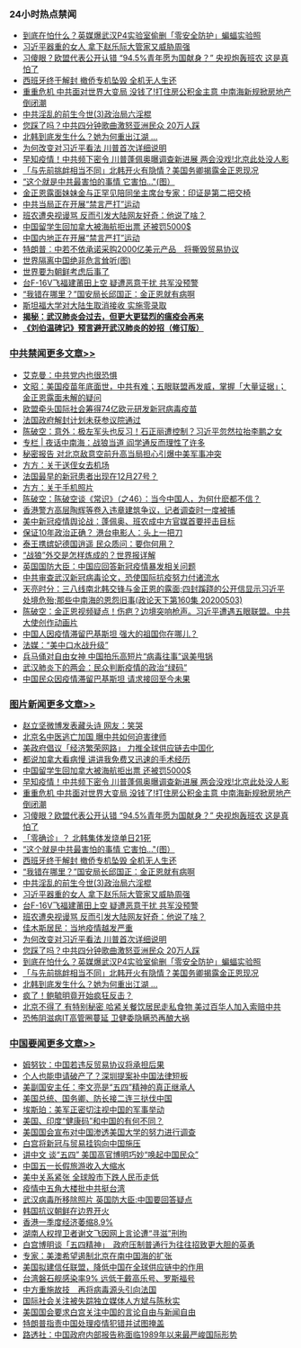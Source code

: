 <div class="catlist">
<h3>24小时热点禁闻</h3>
<ul>
<li><a href="https://github.com/fqnews/bnews/blob/master/topimagenews/20200504/1322841.md">到底在怕什么？英媒爆武汉P4实验室偷删「零安全防护」蝙蝠实验照</a></li>
<li><a href="https://github.com/fqnews/bnews/blob/master/topimagenews/20200504/1322901.md">习近平器重的女人 拿下赵乐际大管家又威胁周强</a></li>
<li><a href="https://github.com/fqnews/bnews/blob/master/topimagenews/20200504/1322973.md">习傻眼？欧盟代表公开认错 “94.5%青年愿为国献身？” 央视炮轰班农 这是真怕了</a></li>
<li><a href="https://github.com/fqnews/bnews/blob/master/topimagenews/20200504/1322933.md">西班牙终于解封 撤侨专机坠毁 全机无人生还</a></li>
<li><a href="https://github.com/fqnews/bnews/blob/master/topimagenews/20200504/1322978.md">重重危机 中共面对世界大变局 没钱了!打住房公积金主意 中南海新规掀房地产倒闭潮</a></li>
<li><a href="https://github.com/fqnews/bnews/blob/master/topimagenews/20200504/1322925.md">中共淫乱的前生今世(3)政治局六淫棍</a></li>
<li><a href="https://github.com/fqnews/bnews/blob/master/topimagenews/20200504/1322851.md">您踩了吗？中共四分钟歌曲激怒亚洲民众 20万人踩</a></li>
<li><a href="https://github.com/fqnews/bnews/blob/master/topimagenews/20200504/1322838.md">北韩到底发生什么？她为何重出江湖 ...</a></li>
<li><a href="https://github.com/fqnews/bnews/blob/master/topimagenews/20200504/1322891.md">为何改变对习近平看法 川普首次详细说明</a></li>
<li><a href="https://github.com/fqnews/bnews/blob/master/topimagenews/20200504/1323028.md">早知疫情！中共频下密令 川普蓬佩奥曝调查新进展 两会没戏!北京此处没人影</a></li>
<li><a href="https://github.com/fqnews/bnews/blob/master/topimagenews/20200504/1322839.md">「与先前挑衅相当不同」北韩开火有隐情？美国务卿揭露金正恩现况</a></li>
<li><a href="https://github.com/fqnews/bnews/blob/master/topimagenews/20200504/1322953.md">“这个就是中共最害怕的事情 它害怕...&quot;(图）</a></li>
<li><a href="https://github.com/fqnews/bnews/blob/master/baitai/20200504/1322975.md">金正恩露面妹妹金与正罕见陪同坐主席台专家：印证是第二把交椅</a></li>
<li><a href="https://github.com/fqnews/bnews/blob/master/renquan/20200504/1322893.md">中共当局正在开展“禁言严打”运动</a></li>
<li><a href="https://github.com/fqnews/bnews/blob/master/topimagenews/20200504/1322899.md">班农遭央视谩骂 反而引发大陆网友好奇：他说了啥？</a></li>
<li><a href="https://github.com/fqnews/bnews/blob/master/topimagenews/20200504/1323041.md">中国留学生回加拿大被海航拒出票 还被罚5000$</a></li>
<li><a href="https://github.com/fqnews/bnews/blob/master/baitai/20200504/1323066.md">中国内地正在开展“禁言严打”运动</a></li>
<li><a href="https://github.com/fqnews/bnews/blob/master/headline/20200504/1323075.md">特朗普︰中若不依承诺采购2000亿美元产品　将撕毁贸易协议</a></li>
<li><a href="https://github.com/fqnews/bnews/blob/master/comments/20200504/1322834.md">世界隔离中国绝非危言耸听(图)</a></li>
<li><a href="https://github.com/fqnews/bnews/blob/master/ssgc/20200504/1323086.md">世界要为朝鲜考虑后事了</a></li>
<li><a href="https://github.com/fqnews/bnews/blob/master/topimagenews/20200504/1322900.md">台F-16V飞福建莆田上空 疑遭恶意干扰 共军没预警</a></li>
<li><a href="https://github.com/fqnews/bnews/blob/master/topimagenews/20200504/1322932.md">“我错在哪里？”国安局长邱国正：金正恩就有病啊</a></li>
<li><a href="https://github.com/fqnews/bnews/blob/master/worldnews/20200505/1323125.md">斯坦福大学对大陆生取消接收 实施零录取</a></li>
<li><b><a href="https://github.com/fqnews/bnews/blob/master/comments/20200211/1275071.md" target="_blank">揭秘：武汉肺炎会过去，但更大更猛烈的瘟疫会再来</a></b></li>
<li><b><a href="https://github.com/fqnews/bnews/blob/master/comments/20200207/1272816.md" target="_blank">《刘伯温碑记》预言避开武汉肺炎的妙招（修订版）</a></b></li>
</ul>
</div>

<div class="catlist">
<h3><a href="https://github.com/fqnews/bnews/blob/master/cbnews/" target="_blank">中共禁闻</a><span><a href="https://github.com/fqnews/bnews/blob/master/cbnews/" target="_blank" rel="nofollow">更多文章>></a></span></h3>
<ul>
<li><a href="https://github.com/fqnews/bnews/blob/master/cbnews/20200505/1323205.md" target="_blank">艾克曼：中共党内也很恐惧</a></li>
<li><a href="https://github.com/fqnews/bnews/blob/master/cbnews/20200505/1323202.md" target="_blank">文昭：美国疫苗年底面世，中共有难；五眼联盟再发威，掌握「大量证据」；金正恩露面未解的疑问</a></li>
<li><a href="https://github.com/fqnews/bnews/blob/master/cbnews/20200505/1323200.md" target="_blank">欧盟牵头国际社会筹得74亿欧元研发新冠病毒疫苗</a></li>
<li><a href="https://github.com/fqnews/bnews/blob/master/cbnews/20200505/1323199.md" target="_blank">法国政府解封计划未获参议院通过</a></li>
<li><a href="https://github.com/fqnews/bnews/blob/master/cbnews/20200505/1323193.md" target="_blank">陈破空：意外：极左军头也反习！石正丽遭控制？习近平忽然拉抬李鹏之女</a></li>
<li><a href="https://github.com/fqnews/bnews/blob/master/cbnews/20200505/1323179.md" target="_blank">专栏 | 夜话中南海：战狼当道    阎学通反而理性了许多</a></li>
<li><a href="https://github.com/fqnews/bnews/blob/master/cbnews/20200505/1323172.md" target="_blank">秘密报告 对北京敌意空前升高当局担心引爆中美军事冲突</a></li>
<li><a href="https://github.com/fqnews/bnews/blob/master/cbnews/20200505/1323165.md" target="_blank">方方：关于送侄女去机场</a></li>
<li><a href="https://github.com/fqnews/bnews/blob/master/cbnews/20200505/1323163.md" target="_blank">法国最早的新冠患者出现在12月27号？</a></li>
<li><a href="https://github.com/fqnews/bnews/blob/master/cbnews/20200505/1323162.md" target="_blank">方方：关于手机照片</a></li>
<li><a href="https://github.com/fqnews/bnews/blob/master/cbnews/20200505/1323127.md" target="_blank">陈破空：陈破空谈《常识》（之46）：当今中国人，为何什麽都不信？</a></li>
<li><a href="https://github.com/fqnews/bnews/blob/master/cbnews/20200505/1323126.md" target="_blank">香港警方高层陶辉等卷入违章建筑争议，记者调查时一度被捕</a></li>
<li><a href="https://github.com/fqnews/bnews/blob/master/cbnews/20200504/1323108.md" target="_blank">美中新冠疫情舆论战：蓬佩奥、班农成中方官媒首要抨击目标</a></li>
<li><a href="https://github.com/fqnews/bnews/blob/master/cbnews/20200504/1323107.md" target="_blank">保证10年政治正确？ 港台电影人：头上一把刀</a></li>
<li><a href="https://github.com/fqnews/bnews/blob/master/cbnews/20200504/1323057.md" target="_blank">泰王携嫔妃德国逍遥 民众质问：要你何用？</a></li>
<li><a href="https://github.com/fqnews/bnews/blob/master/cbnews/20200504/1323054.md" target="_blank">“战狼”外交是怎样炼成的？世界报详解</a></li>
<li><a href="https://github.com/fqnews/bnews/blob/master/cbnews/20200504/1323040.md" target="_blank">英国国防大臣：中国应回答新冠疫情暴发相关问题</a></li>
<li><a href="https://github.com/fqnews/bnews/blob/master/cbnews/20200504/1323014.md" target="_blank">中共审查武汉新冠病毒论文，恐使国际抗疫努力付诸流水</a></li>
<li><a href="https://github.com/fqnews/bnews/blob/master/cbnews/20200504/1322879.md" target="_blank">天亮时分：三八线南北韩交锋与金正恩的露面;四封蹊跷的公开信显示习近平处境危殆;那些中南海的恩怨旧事(政论天下第160集 20200503)</a></li>
<li><a href="https://github.com/fqnews/bnews/blob/master/cbnews/20200504/1322820.md" target="_blank">陈破空：金正恩视频疑点！伤疤？边境突响枪声。习近平遭遇五眼联盟。中共大使创作动画片</a></li>
<li><a href="https://github.com/fqnews/bnews/blob/master/cbnews/20200504/1322818.md" target="_blank">中国人因疫情滞留巴基斯坦 强大的祖国你在哪儿？</a></li>
<li><a href="https://github.com/fqnews/bnews/blob/master/cbnews/20200504/1322810.md" target="_blank">法媒：“美中口水战升级”</a></li>
<li><a href="https://github.com/fqnews/bnews/blob/master/cbnews/20200504/1322809.md" target="_blank">兵马俑对自由女神   中国拍乐高短片“病毒往事”讽美甩锅</a></li>
<li><a href="https://github.com/fqnews/bnews/blob/master/cbnews/20200504/1322807.md" target="_blank">武汉肺炎下的两会：民众判断疫情的政治“绿码”</a></li>
<li><a href="https://github.com/fqnews/bnews/blob/master/cbnews/20200504/1322802.md" target="_blank">中国民众因疫情滞留巴基斯坦 请求接回至今未果</a></li>

</ul>
</div>
<div class="catlist">
<h3><a href="https://github.com/fqnews/bnews/blob/master/topimagenews/" target="_blank">图片新闻</a><span><a href="https://github.com/fqnews/bnews/blob/master/topimagenews/" target="_blank" rel="nofollow">更多文章>></a></span></h3>
<ul>
<li><a href="https://github.com/fqnews/bnews/blob/master/topimagenews/20200505/1323207.md" target="_blank">赵立坚微博发表藏头诗 网友：笑哭</a></li>
<li><a href="https://github.com/fqnews/bnews/blob/master/topimagenews/20200505/1323206.md" target="_blank">北京名中医逃亡加国 曝中共如何迫害律师</a></li>
<li><a href="https://github.com/fqnews/bnews/blob/master/topimagenews/20200504/1323114.md" target="_blank">美政府倡议「经济繁荣网路」 力推全球供应链去中国化</a></li>
<li><a href="https://github.com/fqnews/bnews/blob/master/topimagenews/20200504/1323042.md" target="_blank">都说加拿大看病慢 讲讲我免费又迅速的手术经历</a></li>
<li><a href="https://github.com/fqnews/bnews/blob/master/topimagenews/20200504/1323041.md" target="_blank">中国留学生回加拿大被海航拒出票 还被罚5000$</a></li>
<li><a href="https://github.com/fqnews/bnews/blob/master/topimagenews/20200504/1323028.md" target="_blank">早知疫情！中共频下密令 川普蓬佩奥曝调查新进展 两会没戏!北京此处没人影</a></li>
<li><a href="https://github.com/fqnews/bnews/blob/master/topimagenews/20200504/1322978.md" target="_blank">重重危机 中共面对世界大变局 没钱了!打住房公积金主意 中南海新规掀房地产倒闭潮</a></li>
<li><a href="https://github.com/fqnews/bnews/blob/master/topimagenews/20200504/1322973.md" target="_blank">习傻眼？欧盟代表公开认错 “94.5%青年愿为国献身？” 央视炮轰班农 这是真怕了</a></li>
<li><a href="https://github.com/fqnews/bnews/blob/master/topimagenews/20200504/1322972.md" target="_blank">「零确诊」？ 北韩集体发烧单日21死</a></li>
<li><a href="https://github.com/fqnews/bnews/blob/master/topimagenews/20200504/1322953.md" target="_blank">“这个就是中共最害怕的事情 它害怕&#8230;&quot;(图）</a></li>
<li><a href="https://github.com/fqnews/bnews/blob/master/topimagenews/20200504/1322933.md" target="_blank">西班牙终于解封 撤侨专机坠毁 全机无人生还</a></li>
<li><a href="https://github.com/fqnews/bnews/blob/master/topimagenews/20200504/1322932.md" target="_blank">“我错在哪里？”国安局长邱国正：金正恩就有病啊</a></li>
<li><a href="https://github.com/fqnews/bnews/blob/master/topimagenews/20200504/1322925.md" target="_blank">中共淫乱的前生今世(3)政治局六淫棍</a></li>
<li><a href="https://github.com/fqnews/bnews/blob/master/topimagenews/20200504/1322901.md" target="_blank">习近平器重的女人 拿下赵乐际大管家又威胁周强</a></li>
<li><a href="https://github.com/fqnews/bnews/blob/master/topimagenews/20200504/1322900.md" target="_blank">台F-16V飞福建莆田上空 疑遭恶意干扰 共军没预警</a></li>
<li><a href="https://github.com/fqnews/bnews/blob/master/topimagenews/20200504/1322899.md" target="_blank">班农遭央视谩骂 反而引发大陆网友好奇：他说了啥？</a></li>
<li><a href="https://github.com/fqnews/bnews/blob/master/topimagenews/20200504/1322898.md" target="_blank">佳木斯居民：当地疫情越发严重</a></li>
<li><a href="https://github.com/fqnews/bnews/blob/master/topimagenews/20200504/1322891.md" target="_blank">为何改变对习近平看法 川普首次详细说明</a></li>
<li><a href="https://github.com/fqnews/bnews/blob/master/topimagenews/20200504/1322851.md" target="_blank">您踩了吗？中共四分钟歌曲激怒亚洲民众 20万人踩</a></li>
<li><a href="https://github.com/fqnews/bnews/blob/master/topimagenews/20200504/1322841.md" target="_blank">到底在怕什么？英媒爆武汉P4实验室偷删「零安全防护」蝙蝠实验照</a></li>
<li><a href="https://github.com/fqnews/bnews/blob/master/topimagenews/20200504/1322839.md" target="_blank">「与先前挑衅相当不同」北韩开火有隐情？美国务卿揭露金正恩现况</a></li>
<li><a href="https://github.com/fqnews/bnews/blob/master/topimagenews/20200504/1322838.md" target="_blank">北韩到底发生什么？她为何重出江湖 &#8230;</a></li>
<li><a href="https://github.com/fqnews/bnews/blob/master/topimagenews/20200503/1322761.md" target="_blank">疯了！鲍毓明竟开始疯狂反击？</a></li>
<li><a href="https://github.com/fqnews/bnews/blob/master/topimagenews/20200503/1322753.md" target="_blank">北京不得了 有特别秘密 哈紧关餐饮居民走私食物 美过百华人加入索赔中共</a></li>
<li><a href="https://github.com/fqnews/bnews/blob/master/topimagenews/20200503/1322699.md" target="_blank">恐怖阴滋病IT高管圈蔓延 卫健委隐瞒恐再酿大祸</a></li>

</ul>
</div>
<div class="catlist">
<h3><a href="https://github.com/fqnews/bnews/blob/master/headline/" target="_blank">中国要闻</a><span><a href="https://github.com/fqnews/bnews/blob/master/headline/" target="_blank" rel="nofollow">更多文章>></a></span></h3>
<ul>
<li><a href="https://github.com/fqnews/bnews/blob/master/headline/20200505/1323197.md" target="_blank">姆努钦：中国若违反贸易协议将承担后果</a></li>
<li><a href="https://github.com/fqnews/bnews/blob/master/headline/20200505/1323196.md" target="_blank">个人也能申请破产了？深圳提案补中国法律短板</a></li>
<li><a href="https://github.com/fqnews/bnews/blob/master/headline/20200505/1323192.md" target="_blank">美副国安主任：李文亮是“五四”精神的真正继承人</a></li>
<li><a href="https://github.com/fqnews/bnews/blob/master/headline/20200505/1323191.md" target="_blank">美国总统、国务卿、防长接二连三挞伐中国</a></li>
<li><a href="https://github.com/fqnews/bnews/blob/master/headline/20200505/1323189.md" target="_blank">埃斯珀：美军正密切注视中国的军事举动</a></li>
<li><a href="https://github.com/fqnews/bnews/blob/master/headline/20200505/1323186.md" target="_blank">美国、印度“健康码”和中国的有何不同？</a></li>
<li><a href="https://github.com/fqnews/bnews/blob/master/headline/20200505/1323185.md" target="_blank">美国国会宣布对中国渗透美国大学的努力进行调查</a></li>
<li><a href="https://github.com/fqnews/bnews/blob/master/headline/20200505/1323184.md" target="_blank">白宫将新冠与贸易挂钩向中国施压</a></li>
<li><a href="https://github.com/fqnews/bnews/blob/master/headline/20200505/1323178.md" target="_blank">讲中文 谈“五四”  美国高官博明巧妙“唤起中国民众”</a></li>
<li><a href="https://github.com/fqnews/bnews/blob/master/headline/20200505/1323177.md" target="_blank">中国五一长假旅游收入大缩水</a></li>
<li><a href="https://github.com/fqnews/bnews/blob/master/headline/20200505/1323176.md" target="_blank">美中关系紧张  全球股市下跌人民币走低</a></li>
<li><a href="https://github.com/fqnews/bnews/blob/master/headline/20200505/1323175.md" target="_blank">疫情中五角大楼批中共挺台湾</a></li>
<li><a href="https://github.com/fqnews/bnews/blob/master/headline/20200505/1323156.md" target="_blank">武汉病毒所移除照片 英国防大臣:中国要回答疑点</a></li>
<li><a href="https://github.com/fqnews/bnews/blob/master/headline/20200505/1323148.md" target="_blank">韩国抗议朝鲜在边界开火</a></li>
<li><a href="https://github.com/fqnews/bnews/blob/master/headline/20200505/1323147.md" target="_blank">香港一季度经济萎缩8.9%</a></li>
<li><a href="https://github.com/fqnews/bnews/blob/master/headline/20200505/1323143.md" target="_blank">湖南人权捍卫者谢文飞因网上言论遭“寻滋”刑拘</a></li>
<li><a href="https://github.com/fqnews/bnews/blob/master/headline/20200505/1323142.md" target="_blank">白宫博明谈「五四精神」　政府压制普通行为往往招致更大胆的英勇</a></li>
<li><a href="https://github.com/fqnews/bnews/blob/master/headline/20200505/1323131.md" target="_blank">专家：美澳希望遏制北京在南中国海的扩张</a></li>
<li><a href="https://github.com/fqnews/bnews/blob/master/headline/20200505/1323130.md" target="_blank">美国拟建信任联盟，降低中国在全球供应链中的作用</a></li>
<li><a href="https://github.com/fqnews/bnews/blob/master/headline/20200505/1323128.md" target="_blank">台湾磐石舰感染率9% 远低于戴高乐号、罗斯福号</a></li>
<li><a href="https://github.com/fqnews/bnews/blob/master/headline/20200504/1323121.md" target="_blank">中方重施故技　再将病毒源头引向法国</a></li>
<li><a href="https://github.com/fqnews/bnews/blob/master/headline/20200504/1323119.md" target="_blank">国际社会关注被失踪独立媒体人方斌与陈秋实</a></li>
<li><a href="https://github.com/fqnews/bnews/blob/master/headline/20200504/1323118.md" target="_blank">美国国会要求白宫关注中国的言论自由与新闻自由</a></li>
<li><a href="https://github.com/fqnews/bnews/blob/master/headline/20200504/1323117.md" target="_blank">特朗普指责中国处理疫情犯错并试图掩盖</a></li>
<li><a href="https://github.com/fqnews/bnews/blob/master/headline/20200504/1323109.md" target="_blank">路透社：中国政府内部报告称面临1989年以来最严峻国际形势</a></li>

</ul>
</div>